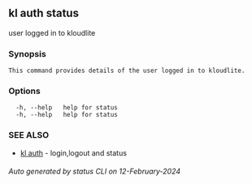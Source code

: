 ## kl auth status

user logged in to kloudlite

### Synopsis

```
This command provides details of the user logged in to kloudlite.
```

### Options

```
  -h, --help   help for status
  -h, --help   help for status
```

### SEE ALSO

* [kl auth](kl_auth.md)  - login,logout and status

###### Auto generated by status CLI on 12-February-2024
